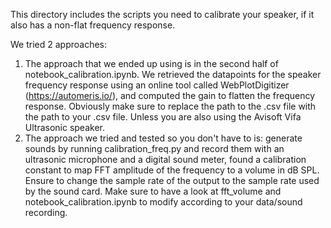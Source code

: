This directory includes the scripts you need to calibrate your speaker, if it also has a non-flat frequency response. 

We tried 2 approaches: 
1. The approach that we ended up using is in the second half of notebook_calibration.ipynb. We retrieved the datapoints for the speaker frequency response using an online tool called WebPlotDigitizer (https://automeris.io/), and computed the gain to flatten the frequency response. Obviously make sure to replace the path to the .csv file with the path to your .csv file. Unless you are also using the Avisoft Vifa Ultrasonic speaker. 
2. The approach we tried and tested so you don't have to is: generate sounds by running calibration_freq.py and record them with an ultrasonic microphone and a digital sound meter, found a calibration constant to map FFT amplitude of the frequency to a volume in dB SPL. Ensure to change the sample rate of the output to the sample rate used by the sound card. Make sure to have a look at fft_volume and notebook_calibration.ipynb to modify according to your data/sound recording.

